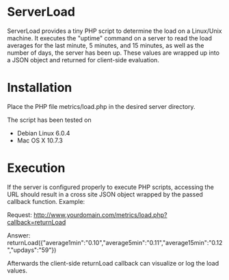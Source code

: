 ServerLoad
==========

ServerLoad provides a tiny PHP script to determine the load on a Linux/Unix
machine. It executes the "uptime" command on a server to read the load 
averages for the last minute, 5 minutes, and 15 minutes, as well as the
number of days, the server has been up. These values are wrapped up into a
JSON object and returned for client-side evaluation.

Installation
============

Place the PHP file metrics/load.php in the desired server directory.

The script has been tested on
- Debian Linux 6.0.4
- Mac OS X 10.7.3

Execution
=========

If the server is configured properly to execute PHP scripts, accessing the 
URL should result in a cross site JSON object wrapped by the passed callback
function. Example:

Request: 
http://www.yourdomain.com/metrics/load.php?callback=returnLoad

Answer:
returnLoad({"average1min":"0.10","average5min":"0.11","average15min":"0.12","updays":"59"})

Afterwards the client-side returnLoad callback can visualize or log the
load values.
